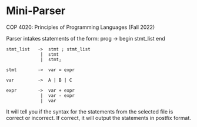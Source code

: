 # Mini-Parser
COP 4020: Principles of Programming Languages (Fall 2022)

Parser intakes statements of the form:
    prog        ->  begin stmt_list end

    stmt_list   ->  stmt ; stmt_list
                 |  stmt
                 |	stmt;

    stmt        ->  var = expr

    var         ->  A | B | C

    expr        ->  var + expr
                 |  var - expr
                 |  var
  
  It will tell you if the syntax for the statements from the selected file is correct or incorrect.
  If correct, it will output the statements in postfix format.
